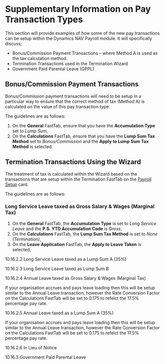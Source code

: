 # Supplementary Information on Pay Transaction Types

This section will provide examples of how some of the new pay transactions can be setup within the Dynamics NAV Payroll module.  It will specifically discuss;

 * Bonus/Commission Payment Transactions – where Method A is used as the tax calculation method.
 * Termination Transactions used in the Termination Wizard
 * Government Paid Parental Leave (GPPL)

## Bonus/Commission Payment Transactions

Bonus/Commission payment transactions will need to be setup in a particular way to ensure that the correct method of tax (Method A) is calculated on the value of this pay transaction type.

The guidelines are as follows:	

1. On the **General** FastTab, ensure that you have the **Accumulation Type** set to *Lump Sum*,
2. On the **Calculations** FastTab, ensure that you have the **Lump Sum Tax Method** set to *Bonus/Commission* and the **Apply to Lump Sum Tax Method** is selected.


## Termination Transactions Using the Wizard

The treatment of tax is calculated within the Wizard based on the transactions that are setup within the Termination FastTab on the [Payroll Setup](au-payroll-setup-payroll-setup.md) card.

The guidelines are as follows:

### Long Service Leave taxed as Gross Salary & Wages (Marginal Tax)

1.  On the **General** FastTab, the **Accumulation Type** is set to *Long Service Leave* and the **P.S. YTD Accumulation Code** is *Gross*,
2.  On the **Calculations** FastTab, the **Lump Sum Tax Method** is set to *None (Termination)*,
3.  On the **Leave Application** FastTab, the **Apply to Leave Taken** is selected,  


 



 


 

 




10.16.2.2	Long Service Leave taxed as a Lump Sum A (35%)


 

 

 




 


10.16.2.3	Long Service Leave taxed as Lump Sum B 

 

 

 

 



10.16.2.4	Annual Leave taxed as Gross Salary & Wages (Marginal Tax)

 

 




 

 

If your organisation accrues and pays leave loading then this will be setup similar to the Annual Leave transaction, however the Rate Conversion Factor on the Calculations FastTab will be set to 0.175 to refelct the 17.5% percentage pay rate.



10.16.2.5	Annual Leave taxed as a Lump Sum A (35%)

 

 

 

 



If your organisation accrues and pays leave loading then this will be setup similar to the Annual Leave transaction, however the Rate Conversion Factor on the Calculations FastTab will be set to 0.175 to refelct the 17.5% percentage pay rate.

10.16.2.6	In Lieu of Notice

 

 

 

 



10.16.3	Government Paid Parental Leave


 

 

 

 
